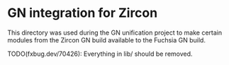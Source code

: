 # GN integration for Zircon

This directory was used during the GN unification project to make certain
modules from the Zircon GN build available to the Fuchsia GN build.

TODO(fxbug.dev/70426): Everything in lib/ should be removed.

